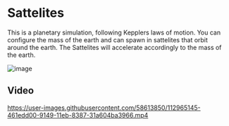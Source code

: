 

# Sattelites

This is a planetary simulation, following Kepplers laws of motion. You can configure the mass of the earth and can spawn in sattelites that orbit around the earth.
The Sattelites will accelerate accordingly to the mass of the earth.

![image](https://user-images.githubusercontent.com/58613850/112965248-5e8ef780-9149-11eb-8c20-d86d06560721.png)

## Video
https://user-images.githubusercontent.com/58613850/112965145-461edd00-9149-11eb-8387-31a604ba3966.mp4

